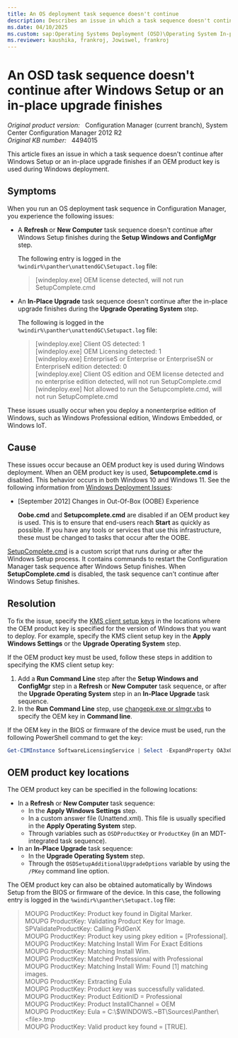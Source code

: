 ```yaml
---
title: An OS deployment task sequence doesn't continue
description: Describes an issue in which a task sequence doesn't continue after Windows Setup or the in-place upgrade finishes if an OEM product key is used during Windows deployment.
ms.date: 04/10/2025
ms.custom: sap:Operating Systems Deployment (OSD)\Operating System In-place Upgrade Deployments
ms.reviewer: kaushika, frankroj, Jowiswel, frankroj
---
```

# An OSD task sequence doesn't continue after Windows Setup or an in-place upgrade finishes

_Original product version:_ &nbsp; Configuration Manager (current branch), System Center Configuration Manager 2012 R2  
_Original KB number:_ &nbsp; 4494015

This article fixes an issue in which a task sequence doesn't continue after Windows Setup or an in-place upgrade finishes if an OEM product key is used during Windows deployment.

## Symptoms

When you run an OS deployment task sequence in Configuration Manager, you experience the following issues:

- A **Refresh** or **New Computer** task sequence doesn't continue after Windows Setup finishes during the **Setup Windows and ConfigMgr** step.

    The following entry is logged in the `%windir%\panther\unattendGC\Setupact.log` file:

    > [windeploy.exe] OEM license detected, will not run SetupComplete.cmd

- An **In-Place Upgrade** task sequence doesn't continue after the in-place upgrade finishes during the **Upgrade Operating System** step.

    The following is logged in the `%windir%\panther\unattendGC\Setupact.log` file:

    > [windeploy.exe] Client OS detected: 1  
    > [windeploy.exe] OEM Licensing detected: 1  
    > [windeploy.exe] EnterpriseS or Enterprise or EnterpriseSN or EnterpriseN edition detected: 0  
    > [windeploy.exe] Client OS edition and OEM license detected and no enterprise edition detected, will not run SetupComplete.cmd  
    > [windeploy.exe] Not allowed to run the Setupcomplete.cmd, will not run SetupComplete.cmd

These issues usually occur when you deploy a nonenterprise edition of Windows, such as Windows Professional edition, Windows Embedded, or Windows IoT.

## Cause

These issues occur because an OEM product key is used during Windows deployment. When an OEM product key is used, **Setupcomplete.cmd** is disabled. This behavior occurs in both Windows 10 and Windows 11. See the following information from [Windows Deployment Issues](/previous-versions/windows/it-pro/windows-8.1-and-8/hh825613(v=win.10)#windows-deployment-issues):

- [September 2012] Changes in Out-Of-Box (OOBE) Experience

  **Oobe.cmd** and **Setupcomplete.cmd** are disabled if an OEM product key is used. This is to ensure that end-users reach **Start** as quickly as possible. If you have any tools or services that use this infrastructure, these must be changed to tasks that occur after the OOBE.

[SetupComplete.cmd](/windows-hardware/manufacture/desktop/add-a-custom-script-to-windows-setup) is a custom script that runs during or after the Windows Setup process. It contains commands to restart the Configuration Manager task sequence after Windows Setup finishes. When **SetupComplete.cmd** is disabled, the task sequence can't continue after Windows Setup finishes.

## Resolution

To fix the issue, specify the [KMS client setup keys](/windows-server/get-started/kmsclientkeys) in the locations where the OEM product key is specified for the version of Windows that you want to deploy. For example, specify the KMS client setup key in the **Apply Windows Settings** or the **Upgrade Operating System** step.

If the OEM product key must be used, follow these steps in addition to specifying the KMS client setup key:

1. Add a **Run Command Line** step after the **Setup Windows and ConfigMgr** step in a **Refresh** or **New Computer** task sequence, or after the **Upgrade Operating System** step in an **In-Place Upgrade** task sequence.
2. In the **Run Command Line** step, use [changepk.exe or slmgr.vbs](/windows/deployment/upgrade/windows-10-edition-upgrades#upgrade-using-a-command-line-tool) to specify the OEM key in **Command line**.

If the OEM key in the BIOS or firmware of the device must be used, run the following PowerShell command to get the key:

```powershell
Get-CIMInstance SoftwareLicensingService | Select -ExpandProperty OA3xOriginalProductKey
```

## OEM product key locations

The OEM product key can be specified in the following locations:

- In a **Refresh** or **New Computer** task sequence:
  - In the **Apply Windows Settings** step.
  - In a custom answer file (Unattend.xml). This file is usually specified in the **Apply Operating System** step.
  - Through variables such as `OSDProductKey` or `ProductKey` (in an MDT-integrated task sequence).
- In an **In-Place Upgrade** task sequence:
  - In the **Upgrade Operating System** step.
  - Through the `OSDSetupAdditionalUpgradeOptions` variable by using the `/PKey` command line option.

The OEM product key can also be obtained automatically by Windows Setup from the BIOS or firmware of the device. In this case, the following entry is logged in the `%windir%\panther\Setupact.log` file:

> MOUPG ProductKey: Product key found in Digital Marker.  
> MOUPG ProductKey: Validating Product Key for Image.  
> SPValidateProductKey: Calling PidGenX  
> MOUPG ProductKey: Product key using pkey edition = [Professional].  
> MOUPG ProductKey: Matching Install Wim For Exact Editions  
> MOUPG ProductKey: Matching Install Wim.  
> MOUPG ProductKey: Matched Professional with Professional  
> MOUPG ProductKey: Matching Install Wim: Found [1] matching images.  
> MOUPG ProductKey: Extracting Eula  
> MOUPG ProductKey: Product key was successfully validated.  
> MOUPG ProductKey: Product EditionID = Professional  
> MOUPG ProductKey: Product InstallChannel = OEM  
> MOUPG ProductKey: Eula = C:\\$WINDOWS.~BT\Sources\Panther\\\<file>.tmp  
> MOUPG ProductKey: Valid product key found = [TRUE].
